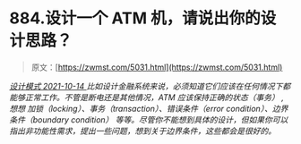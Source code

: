 <!--yml
category: 未分类
date: 0001-01-01 00:00:00
-->

# 884.设计一个 ATM 机，请说出你的设计思路？

> 原文：[https://zwmst.com/5031.html](https://zwmst.com/5031.html)

   [ *设计模式* ](https://zwmst.com/%e8%ae%be%e8%ae%a1%e6%a8%a1%e5%bc%8f)*[ <time datetime="2021-10-15T00:02:50+08:00"> 2021-10-14 </time> ](https://zwmst.com/5031.html)  比如设计金融系统来说，必须知道它们应该在任何情况下都能够正常工作。不管是断电还是其他情况，ATM 应该保持正确的状态（事务） , 想想 加锁（locking）、事务（transaction）、错误条件（error condition）、边界条件（boundary condition） 等等。尽管你不能想到具体的设计，但如果你可以指出非功能性需求，提出一些问题，想到关于边界条件，这些都会是很好的。*